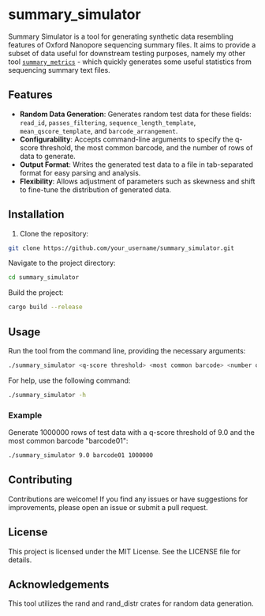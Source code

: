 # summary_simulator

Summary Simulator is a tool for generating synthetic data resembling features of Oxford Nanopore sequencing summary files. It aims to provide a subset of data useful for downstream testing purposes, namely my other tool [`summary_metrics`](https://github.com/sirselim/summary_metrics) - which quickly generates some useful statistics from sequencing summary text files.

## Features

- **Random Data Generation**: Generates random test data for these fields: `read_id`, `passes_filtering`, `sequence_length_template`, `mean_qscore_template`, and `barcode_arrangement`.
- **Configurability**: Accepts command-line arguments to specify the q-score threshold, the most common barcode, and the number of rows of data to generate.
- **Output Format**: Writes the generated test data to a file in tab-separated format for easy parsing and analysis.
- **Flexibility**: Allows adjustment of parameters such as skewness and shift to fine-tune the distribution of generated data.

## Installation

1. Clone the repository:

```bash
git clone https://github.com/your_username/summary_simulator.git
```

Navigate to the project directory:

```bash
cd summary_simulator
```

Build the project:

```bash
cargo build --release
```

## Usage

Run the tool from the command line, providing the necessary arguments:

```bash
./summary_simulator <q-score threshold> <most common barcode> <number of rows>
```

For help, use the following command:

```bash
./summary_simulator -h
```

### Example

Generate 1000000 rows of test data with a q-score threshold of 9.0 and the most common barcode "barcode01":

```bash
./summary_simulator 9.0 barcode01 1000000
```

## Contributing

Contributions are welcome! If you find any issues or have suggestions for improvements, please open an issue or submit a pull request.

## License

This project is licensed under the MIT License. See the LICENSE file for details.

## Acknowledgements

This tool utilizes the rand and rand_distr crates for random data generation.
